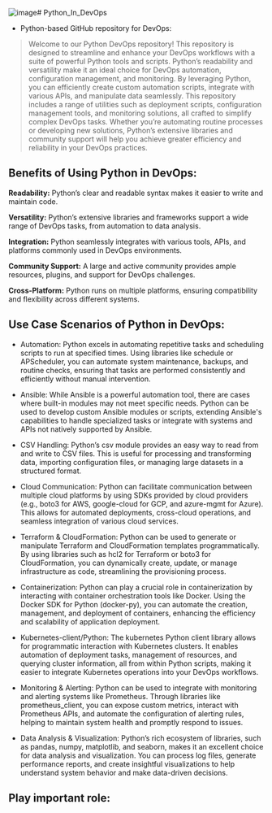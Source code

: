 ![image](https://github.com/user-attachments/assets/7bc27746-7454-445a-a38a-734ec1179f57)# Python_In_DevOps
- Python-based GitHub repository for DevOps:

> Welcome to our Python DevOps repository! This repository is designed to streamline and enhance your DevOps workflows with a suite of powerful Python tools and scripts. Python’s readability and versatility make it an ideal choice for DevOps automation, configuration management, and monitoring. By leveraging Python, you can efficiently create custom automation scripts, integrate with various APIs, and manipulate data seamlessly. This repository includes a range of utilities such as deployment scripts, configuration management tools, and monitoring solutions, all crafted to simplify complex DevOps tasks. Whether you’re automating routine processes or developing new solutions, Python’s extensive libraries and community support will help you achieve greater efficiency and reliability in your DevOps practices.

## Benefits of Using Python in DevOps:
**Readability:** Python’s clear and readable syntax makes it easier to write and maintain code.

**Versatility:** Python’s extensive libraries and frameworks support a wide range of DevOps tasks, from automation to data analysis.

**Integration:** Python seamlessly integrates with various tools, APIs, and platforms commonly used in DevOps environments.

**Community Support:** A large and active community provides ample resources, plugins, and support for DevOps challenges.

**Cross-Platform:** Python runs on multiple platforms, ensuring compatibility and flexibility across different systems.

## Use Case Scenarios of Python in DevOps:
- Automation: Python excels in automating repetitive tasks and scheduling scripts to run at specified times. Using libraries like schedule or APScheduler, you can automate system maintenance, backups, and routine checks, ensuring that tasks are performed consistently and efficiently without manual intervention.

- Ansible: While Ansible is a powerful automation tool, there are cases where built-in modules may not meet specific needs. Python can be used to develop custom Ansible modules or scripts, extending Ansible's capabilities to handle specialized tasks or integrate with systems and APIs not natively supported by Ansible.

- CSV Handling: Python’s csv module provides an easy way to read from and write to CSV files. This is useful for processing and transforming data, importing configuration files, or managing large datasets in a structured format.

- Cloud Communication: Python can facilitate communication between multiple cloud platforms by using SDKs provided by cloud providers (e.g., boto3 for AWS, google-cloud for GCP, and azure-mgmt for Azure). This allows for automated deployments, cross-cloud operations, and seamless integration of various cloud services.

- Terraform & CloudFormation: Python can be used to generate or manipulate Terraform and CloudFormation templates programmatically. By using libraries such as hcl2 for Terraform or boto3 for CloudFormation, you can dynamically create, update, or manage infrastructure as code, streamlining the provisioning process.

- Containerization: Python can play a crucial role in containerization by interacting with container orchestration tools like Docker. Using the Docker SDK for Python (docker-py), you can automate the creation, management, and deployment of containers, enhancing the efficiency and scalability of application deployment.

- Kubernetes-client/Python: The kubernetes Python client library allows for programmatic interaction with Kubernetes clusters. It enables automation of deployment tasks, management of resources, and querying cluster information, all from within Python scripts, making it easier to integrate Kubernetes operations into your DevOps workflows.

- Monitoring & Alerting: Python can be used to integrate with monitoring and alerting systems like Prometheus. Through libraries like prometheus_client, you can expose custom metrics, interact with Prometheus APIs, and automate the configuration of alerting rules, helping to maintain system health and promptly respond to issues.

- Data Analysis & Visualization: Python’s rich ecosystem of libraries, such as pandas, numpy, matplotlib, and seaborn, makes it an excellent choice for data analysis and visualization. You can process log files, generate performance reports, and create insightful visualizations to help understand system behavior and make data-driven decisions.

## Play important role:
